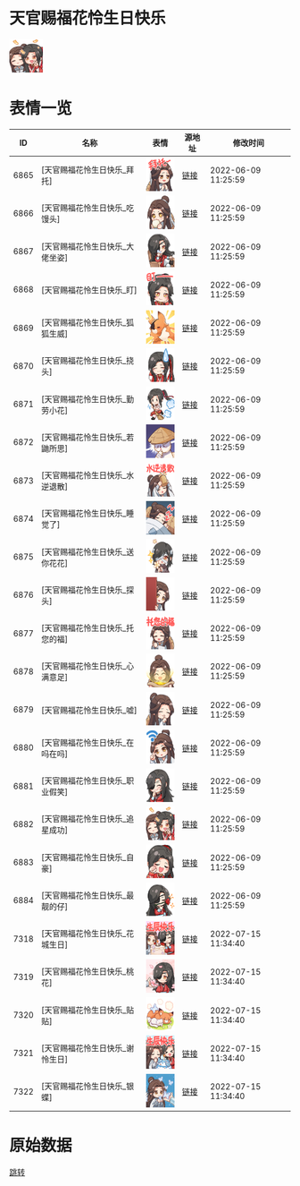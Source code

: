 # 天官赐福花怜生日快乐

<img src="./cover.png" height="60" alt="cover" />

# 表情一览

|ID|名称|表情|源地址|修改时间|
|----|----|----|----|----|
|6865|[天官赐福花怜生日快乐_拜托]|<img src="./pic/006865_%5B天官赐福花怜生日快乐_拜托%5D.png" height="60" alt="拜托"/>|[链接](http://i0.hdslb.com/bfs/emote/7adb2477b1f98428a9177225238a5b40caf138e7.png)|2022-06-09 11:25:59|
|6866|[天官赐福花怜生日快乐_吃馒头]|<img src="./pic/006866_%5B天官赐福花怜生日快乐_吃馒头%5D.png" height="60" alt="吃馒头"/>|[链接](http://i0.hdslb.com/bfs/emote/3bee76774ceaf2f071cee2d74a18e870043ca36b.png)|2022-06-09 11:25:59|
|6867|[天官赐福花怜生日快乐_大佬坐姿]|<img src="./pic/006867_%5B天官赐福花怜生日快乐_大佬坐姿%5D.png" height="60" alt="大佬坐姿"/>|[链接](http://i0.hdslb.com/bfs/emote/545fdc3da37688d0204d5e3b51772c06f849f90f.png)|2022-06-09 11:25:59|
|6868|[天官赐福花怜生日快乐_盯]|<img src="./pic/006868_%5B天官赐福花怜生日快乐_盯%5D.png" height="60" alt="盯"/>|[链接](http://i0.hdslb.com/bfs/emote/bc6a1c58d7419a05762c03144ff49aa1df3aad41.png)|2022-06-09 11:25:59|
|6869|[天官赐福花怜生日快乐_狐狐生威]|<img src="./pic/006869_%5B天官赐福花怜生日快乐_狐狐生威%5D.png" height="60" alt="狐狐生威"/>|[链接](http://i0.hdslb.com/bfs/emote/10bc12a030372414eba3cdaea0defeeb9ef729b6.png)|2022-06-09 11:25:59|
|6870|[天官赐福花怜生日快乐_挠头]|<img src="./pic/006870_%5B天官赐福花怜生日快乐_挠头%5D.png" height="60" alt="挠头"/>|[链接](http://i0.hdslb.com/bfs/emote/c82f9c33edd2a1c39b26937f6119d6c7530966d3.png)|2022-06-09 11:25:59|
|6871|[天官赐福花怜生日快乐_勤劳小花]|<img src="./pic/006871_%5B天官赐福花怜生日快乐_勤劳小花%5D.png" height="60" alt="勤劳小花"/>|[链接](http://i0.hdslb.com/bfs/emote/bf706fbe6fc99076f3e126e3dea389637fef1b59.png)|2022-06-09 11:25:59|
|6872|[天官赐福花怜生日快乐_若鼬所思]|<img src="./pic/006872_%5B天官赐福花怜生日快乐_若鼬所思%5D.png" height="60" alt="若鼬所思"/>|[链接](http://i0.hdslb.com/bfs/emote/54639f13f5cab3ea819368fed249271cf8a31833.png)|2022-06-09 11:25:59|
|6873|[天官赐福花怜生日快乐_水逆退散]|<img src="./pic/006873_%5B天官赐福花怜生日快乐_水逆退散%5D.png" height="60" alt="水逆退散"/>|[链接](http://i0.hdslb.com/bfs/emote/f97d45ed0717751c453e231996b9bcdc6341e79e.png)|2022-06-09 11:25:59|
|6874|[天官赐福花怜生日快乐_睡觉了]|<img src="./pic/006874_%5B天官赐福花怜生日快乐_睡觉了%5D.png" height="60" alt="睡觉了"/>|[链接](http://i0.hdslb.com/bfs/emote/be53101d282a7ae0aa795664e3e28aec73b0f2b3.png)|2022-06-09 11:25:59|
|6875|[天官赐福花怜生日快乐_送你花花]|<img src="./pic/006875_%5B天官赐福花怜生日快乐_送你花花%5D.png" height="60" alt="送你花花"/>|[链接](http://i0.hdslb.com/bfs/emote/3a288fd53d5f50790c3367f7b8ce025640531d7e.png)|2022-06-09 11:25:59|
|6876|[天官赐福花怜生日快乐_探头]|<img src="./pic/006876_%5B天官赐福花怜生日快乐_探头%5D.png" height="60" alt="探头"/>|[链接](http://i0.hdslb.com/bfs/emote/a4b2a6d7658be0bf9738a983200709f2d378da26.png)|2022-06-09 11:25:59|
|6877|[天官赐福花怜生日快乐_托您的福]|<img src="./pic/006877_%5B天官赐福花怜生日快乐_托您的福%5D.png" height="60" alt="托您的福"/>|[链接](http://i0.hdslb.com/bfs/emote/6b62bfaccca55001b9bd96ea04489930f39a12ee.png)|2022-06-09 11:25:59|
|6878|[天官赐福花怜生日快乐_心满意足]|<img src="./pic/006878_%5B天官赐福花怜生日快乐_心满意足%5D.png" height="60" alt="心满意足"/>|[链接](http://i0.hdslb.com/bfs/emote/fe000f21ca4e793658a2c9b46f189eeb71795a85.png)|2022-06-09 11:25:59|
|6879|[天官赐福花怜生日快乐_嘘]|<img src="./pic/006879_%5B天官赐福花怜生日快乐_嘘%5D.png" height="60" alt="嘘"/>|[链接](http://i0.hdslb.com/bfs/emote/0ebcc5111d3a5c3734d02be5934173e55bc57544.png)|2022-06-09 11:25:59|
|6880|[天官赐福花怜生日快乐_在吗在吗]|<img src="./pic/006880_%5B天官赐福花怜生日快乐_在吗在吗%5D.png" height="60" alt="在吗在吗"/>|[链接](http://i0.hdslb.com/bfs/emote/8971c06214adb4573f18a5a64b1c9caa675eb31b.png)|2022-06-09 11:25:59|
|6881|[天官赐福花怜生日快乐_职业假笑]|<img src="./pic/006881_%5B天官赐福花怜生日快乐_职业假笑%5D.png" height="60" alt="职业假笑"/>|[链接](http://i0.hdslb.com/bfs/emote/1a9ebdd3c926283982e001053438407af3295247.png)|2022-06-09 11:25:59|
|6882|[天官赐福花怜生日快乐_追星成功]|<img src="./pic/006882_%5B天官赐福花怜生日快乐_追星成功%5D.png" height="60" alt="追星成功"/>|[链接](http://i0.hdslb.com/bfs/emote/a70733998bbd3f022bf5874b0d98418ab2d00c23.png)|2022-06-09 11:25:59|
|6883|[天官赐福花怜生日快乐_自豪]|<img src="./pic/006883_%5B天官赐福花怜生日快乐_自豪%5D.png" height="60" alt="自豪"/>|[链接](http://i0.hdslb.com/bfs/emote/2468d84923b5868c0179efe8267c84adeb4b7129.png)|2022-06-09 11:25:59|
|6884|[天官赐福花怜生日快乐_最靓的仔]|<img src="./pic/006884_%5B天官赐福花怜生日快乐_最靓的仔%5D.png" height="60" alt="最靓的仔"/>|[链接](http://i0.hdslb.com/bfs/emote/161f976ee00fb4a77666c01efa12088af157bfe5.png)|2022-06-09 11:25:59|
|7318|[天官赐福花怜生日快乐_花城生日]|<img src="./pic/007318_%5B天官赐福花怜生日快乐_花城生日%5D.png" height="60" alt="花城生日"/>|[链接](http://i0.hdslb.com/bfs/emote/a903319af85d326aa7c3d7779a21c581a87e3e6b.png)|2022-07-15 11:34:40|
|7319|[天官赐福花怜生日快乐_桃花]|<img src="./pic/007319_%5B天官赐福花怜生日快乐_桃花%5D.png" height="60" alt="桃花"/>|[链接](http://i0.hdslb.com/bfs/emote/8214ef9b52f5fd79e2e3f26c8f3843a181adf8dd.png)|2022-07-15 11:34:40|
|7320|[天官赐福花怜生日快乐_贴贴]|<img src="./pic/007320_%5B天官赐福花怜生日快乐_贴贴%5D.png" height="60" alt="贴贴"/>|[链接](http://i0.hdslb.com/bfs/emote/585596acbb8f77eca5d5dff990bd0a8524c35fa3.png)|2022-07-15 11:34:40|
|7321|[天官赐福花怜生日快乐_谢怜生日]|<img src="./pic/007321_%5B天官赐福花怜生日快乐_谢怜生日%5D.png" height="60" alt="谢怜生日"/>|[链接](http://i0.hdslb.com/bfs/emote/d1f31b5402b5a24c8ba8fa83f32965581de1fab7.png)|2022-07-15 11:34:40|
|7322|[天官赐福花怜生日快乐_银蝶]|<img src="./pic/007322_%5B天官赐福花怜生日快乐_银蝶%5D.png" height="60" alt="银蝶"/>|[链接](http://i0.hdslb.com/bfs/emote/5ea7b98c452917eb443bcd2a2c4bb207235e2425.png)|2022-07-15 11:34:40|

# 原始数据

[跳转](./raw.json)

